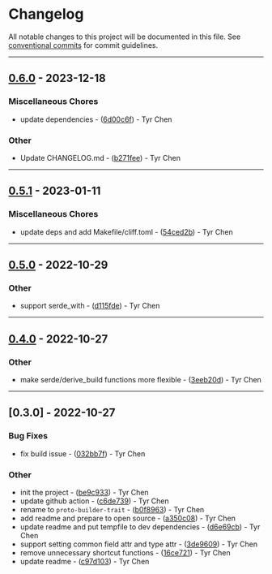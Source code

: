 # Changelog

All notable changes to this project will be documented in this file. See [conventional commits](https://www.conventionalcommits.org/) for commit guidelines.

---
## [0.6.0](https://github.com/tyrchen/proto-builder-trait/compare/v0.5.1..v0.6.0) - 2023-12-18

### Miscellaneous Chores

- update dependencies - ([6d00c6f](https://github.com/tyrchen/proto-builder-trait/commit/6d00c6f238bc9990a98b3019d50ea57ba98aa96a)) - Tyr Chen

### Other

- Update CHANGELOG.md - ([b271fee](https://github.com/tyrchen/proto-builder-trait/commit/b271feed6fc5a3db0b91d746654c60d372b3bc77)) - Tyr Chen

---
## [0.5.1](https://github.com/tyrchen/proto-builder-trait/compare/v0.5.0..v0.5.1) - 2023-01-11

### Miscellaneous Chores

- update deps and add Makefile/cliff.toml - ([54ced2b](https://github.com/tyrchen/proto-builder-trait/commit/54ced2b20f5f35725f026560c8f83e5feb3bc39e)) - Tyr Chen

---
## [0.5.0](https://github.com/tyrchen/proto-builder-trait/compare/v0.4.0..v0.5.0) - 2022-10-29

### Other

- support serde_with - ([d115fde](https://github.com/tyrchen/proto-builder-trait/commit/d115fde28cad6e9ad82889470d2737aa36327f28)) - Tyr Chen

---
## [0.4.0](https://github.com/tyrchen/proto-builder-trait/compare/v0.3.0..v0.4.0) - 2022-10-27

### Other

- make serde/derive_build functions more flexible - ([3eeb20d](https://github.com/tyrchen/proto-builder-trait/commit/3eeb20dad93d727dc33321cc599af5b7b47a12e0)) - Tyr Chen

---
## [0.3.0] - 2022-10-27

### Bug Fixes

- fix build issue - ([032bb7f](https://github.com/tyrchen/proto-builder-trait/commit/032bb7f76114f2d2fda40d3fe88a0ff1b0eff934)) - Tyr Chen

### Other

- init the project - ([be9c933](https://github.com/tyrchen/proto-builder-trait/commit/be9c9335107fae51b34fc1c2f45fc91a7ec27f14)) - Tyr Chen
- update github action - ([c6de739](https://github.com/tyrchen/proto-builder-trait/commit/c6de739da5a688a03e9a3cdf726783305835a8de)) - Tyr Chen
- rename to `proto-builder-trait` - ([b0f8963](https://github.com/tyrchen/proto-builder-trait/commit/b0f8963440d3e0131d7546401a721c933627e885)) - Tyr Chen
- add readme and prepare to open source - ([a350c08](https://github.com/tyrchen/proto-builder-trait/commit/a350c08f079b0cad47dcd5b705135117fc6f82e9)) - Tyr Chen
- update readme and put tempfile to dev dependencies - ([d6e69cb](https://github.com/tyrchen/proto-builder-trait/commit/d6e69cbe24f87be5685d47bfb0e621c551622612)) - Tyr Chen
- support setting common field attr and type attr - ([3de9609](https://github.com/tyrchen/proto-builder-trait/commit/3de960961998280fdb055d6fa1fa1e6d0e557816)) - Tyr Chen
- remove unnecessary shortcut functions - ([16ce721](https://github.com/tyrchen/proto-builder-trait/commit/16ce7213ca9107cc6c769683e34192f5f39e1c15)) - Tyr Chen
- update readme - ([c97d103](https://github.com/tyrchen/proto-builder-trait/commit/c97d1034c293d4f73dc9cefd4645df929fec2050)) - Tyr Chen

<!-- generated by git-cliff -->
